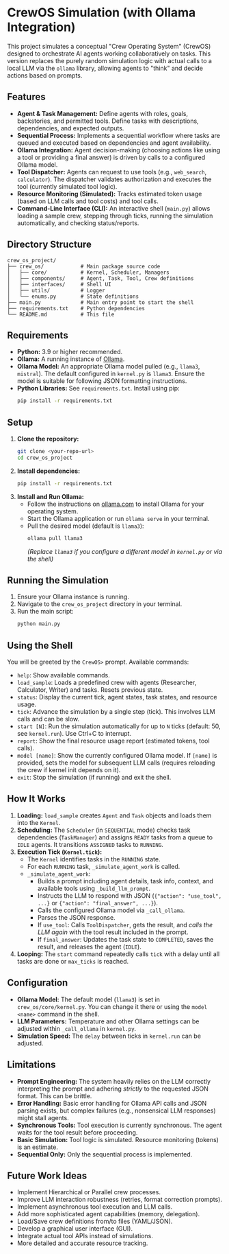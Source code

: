 # CrewOS Simulation (with Ollama Integration)

This project simulates a conceptual "Crew Operating System" (CrewOS) designed to orchestrate AI agents working collaboratively on tasks. This version replaces the purely random simulation logic with actual calls to a local LLM via the `ollama` library, allowing agents to "think" and decide actions based on prompts.

## Features

* **Agent & Task Management:** Define agents with roles, goals, backstories, and permitted tools. Define tasks with descriptions, dependencies, and expected outputs.
* **Sequential Process:** Implements a sequential workflow where tasks are queued and executed based on dependencies and agent availability.
* **Ollama Integration:** Agent decision-making (choosing actions like using a tool or providing a final answer) is driven by calls to a configured Ollama model.
* **Tool Dispatcher:** Agents can request to use tools (e.g., `web_search`, `calculator`). The dispatcher validates authorization and executes the tool (currently simulated tool logic).
* **Resource Monitoring (Simulated):** Tracks estimated token usage (based on LLM calls and tool costs) and tool calls.
* **Command-Line Interface (CLI):** An interactive shell (`main.py`) allows loading a sample crew, stepping through ticks, running the simulation automatically, and checking status/reports.

## Directory Structure

```
crew_os_project/
├── crew_os/            # Main package source code
│   ├── core/           # Kernel, Scheduler, Managers
│   ├── components/     # Agent, Task, Tool, Crew definitions
│   ├── interfaces/     # Shell UI
│   ├── utils/          # Logger
│   └── enums.py        # State definitions
├── main.py             # Main entry point to start the shell
├── requirements.txt    # Python dependencies
└── README.md           # This file
```

## Requirements

* **Python:** 3.9 or higher recommended.
* **Ollama:** A running instance of [Ollama](https://ollama.com/).
* **Ollama Model:** An appropriate Ollama model pulled (e.g., `llama3`, `mistral`). The default configured in `kernel.py` is `llama3`. Ensure the model is suitable for following JSON formatting instructions.
* **Python Libraries:** See `requirements.txt`. Install using pip:
    ```bash
    pip install -r requirements.txt
    ```

## Setup

1.  **Clone the repository:**
    ```bash
    git clone <your-repo-url>
    cd crew_os_project
    ```
2.  **Install dependencies:**
    ```bash
    pip install -r requirements.txt
    ```
3.  **Install and Run Ollama:**
    * Follow the instructions on [ollama.com](https://ollama.com/) to install Ollama for your operating system.
    * Start the Ollama application or run `ollama serve` in your terminal.
    * Pull the desired model (default is `llama3`):
        ```bash
        ollama pull llama3
        ```
        *(Replace `llama3` if you configure a different model in `kernel.py` or via the shell)*

## Running the Simulation

1.  Ensure your Ollama instance is running.
2.  Navigate to the `crew_os_project` directory in your terminal.
3.  Run the main script:
    ```bash
    python main.py
    ```

## Using the Shell

You will be greeted by the `CrewOS>` prompt. Available commands:

* `help`: Show available commands.
* `load_sample`: Loads a predefined crew with agents (Researcher, Calculator, Writer) and tasks. Resets previous state.
* `status`: Display the current tick, agent states, task states, and resource usage.
* `tick`: Advance the simulation by a single step (tick). This involves LLM calls and can be slow.
* `start [N]`: Run the simulation automatically for up to `N` ticks (default: 50, see `kernel.run`). Use Ctrl+C to interrupt.
* `report`: Show the final resource usage report (estimated tokens, tool calls).
* `model [name]`: Show the currently configured Ollama model. If `[name]` is provided, sets the model for subsequent LLM calls (requires reloading the crew if kernel init depends on it).
* `exit`: Stop the simulation (if running) and exit the shell.

## How It Works

1.  **Loading:** `load_sample` creates `Agent` and `Task` objects and loads them into the `Kernel`.
2.  **Scheduling:** The `Scheduler` (in `SEQUENTIAL` mode) checks task dependencies (`TaskManager`) and assigns `READY` tasks from a queue to `IDLE` agents. It transitions `ASSIGNED` tasks to `RUNNING`.
3.  **Execution Tick (`Kernel.tick`):**
    * The `Kernel` identifies tasks in the `RUNNING` state.
    * For each `RUNNING` task, `_simulate_agent_work` is called.
    * `_simulate_agent_work`:
        * Builds a prompt including agent details, task info, context, and available tools using `_build_llm_prompt`.
        * Instructs the LLM to respond with JSON (`{"action": "use_tool", ...}` or `{"action": "final_answer", ...}`).
        * Calls the configured Ollama model via `_call_ollama`.
        * Parses the JSON response.
        * If `use_tool`: Calls `ToolDispatcher`, gets the result, and *calls the LLM again* with the tool result included in the prompt.
        * If `final_answer`: Updates the task state to `COMPLETED`, saves the result, and releases the agent (`IDLE`).
4.  **Looping:** The `start` command repeatedly calls `tick` with a delay until all tasks are done or `max_ticks` is reached.

## Configuration

* **Ollama Model:** The default model (`llama3`) is set in `crew_os/core/kernel.py`. You can change it there or using the `model <name>` command in the shell.
* **LLM Parameters:** Temperature and other Ollama settings can be adjusted within `_call_ollama` in `kernel.py`.
* **Simulation Speed:** The `delay` between ticks in `kernel.run` can be adjusted.

## Limitations

* **Prompt Engineering:** The system heavily relies on the LLM correctly interpreting the prompt and adhering *strictly* to the requested JSON format. This can be brittle.
* **Error Handling:** Basic error handling for Ollama API calls and JSON parsing exists, but complex failures (e.g., nonsensical LLM responses) might stall agents.
* **Synchronous Tools:** Tool execution is currently synchronous. The agent waits for the tool result before proceeding.
* **Basic Simulation:** Tool logic is simulated. Resource monitoring (tokens) is an estimate.
* **Sequential Only:** Only the sequential process is implemented.

## Future Work Ideas

* Implement Hierarchical or Parallel crew processes.
* Improve LLM interaction robustness (retries, format correction prompts).
* Implement asynchronous tool execution and LLM calls.
* Add more sophisticated agent capabilities (memory, delegation).
* Load/Save crew definitions from/to files (YAML/JSON).
* Develop a graphical user interface (GUI).
* Integrate actual tool APIs instead of simulations.
* More detailed and accurate resource tracking.
